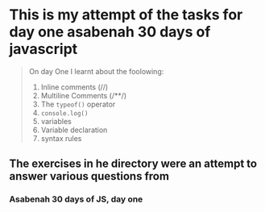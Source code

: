 # This is my attempt of the tasks for day one asabenah 30 days of javascript

>On day One I learnt about the foolowing:
>
>1. Inline comments (//)
>2. Multiline Comments (/**/)
>3. The `typeof()` operator
>4. `console.log()`
>5. variables
>6. Variable declaration
>7. syntax rules
>

## The exercises in he directory were an attempt to answer various questions from

### Asabenah 30 days of JS, day one
